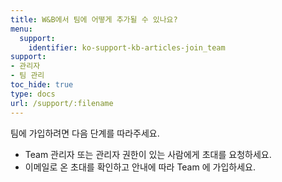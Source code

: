 ```yaml
---
title: W&B에서 팀에 어떻게 추가될 수 있나요?
menu:
  support:
    identifier: ko-support-kb-articles-join_team
support:
- 관리자
- 팀 관리
toc_hide: true
type: docs
url: /support/:filename
---
```


팀에 가입하려면 다음 단계를 따라주세요.

- Team 관리자 또는 관리자 권한이 있는 사람에게 초대를 요청하세요.
- 이메일로 온 초대를 확인하고 안내에 따라 Team 에 가입하세요.